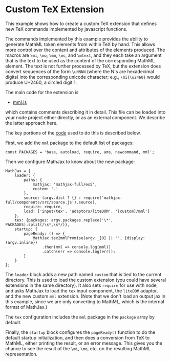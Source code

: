 # Custom TeX Extension

This example shows how to create a custom TeX extension that defines new TeX commands implemented by javascript functions.

The commands implemented by this example provides the ability to generate MathML token elements from within TeX by hand.  This allows more control over the content and attributes of the elements produced.  The macros are `\mi`, `\mo`, `\mn`, `\ms`, and `\mtext`, and they each take an argument that is the text to be used as the content of the corresponding MathML element.  The text is not further processed by TeX, but the extension does convert sequences of the form `\uNNNN` (where the N's are hexadecimal digits) into the corresponding unicode character; e.g., `\mi{\u2460}` would produce U+2460, a circled digit 1.

The main code for the extension is

* [mml.js](mml.js)

which contains comments describing it in detail.  This file can be loaded into your node project either directly, or as an external component.  We describe the latter approach here.

The key portions of the [code](tex2mml) used to do this is described below.

First, we add the `mml` package to the default list of packages:

```
const PACKAGES = 'base, autoload, require, ams, newcommand, mml';
```

Then we configure MathJax to know about the new package:

```
MathJax = {
    loader: {
        paths: {
            mathjax: 'mathjax-full/es5',
            custom: '.'
        },
        source: (argv.dist ? {} : require('mathjax-full/components/src/source.js').source),
        require: require,
        load: ['input/tex', 'adaptors/liteDOM', '[custom]/mml']
    },
    tex: {packages: argv.packages.replace('\*', PACKAGES).split(/\s*,\s*/)},
    startup: {
        pageReady: () => {
            MathJax.tex2mmlPromise(argv._[0] || '', {display: !argv.inline})
                .then(mml => console.log(mml))
                .catch(err => console.log(err));
        }
    }
};
```

The `loader` block adds a new path named `custom` that is tied to the current directory.  This is used to load the custom extension (you could have several extensions in the same directory).  It also sets `require` for use with node, and asks MathJax to load the `tex` input component, the `liteDOM` adaptor, and the new custom `mml` extension.  (Note that we don't load an output jax in this example, since we are only converting to MathML, which is the internal format of MathJax.)

The `tex` configuration includes the `mml` package in the `package` array by default.

Finally, the `startup` block configures the `pageReady()` function to do the default startup initialization, and then does a conversion from TeX to MathML, either printing the result, or an error message.  This gives you the chance to see the result of the `\mi`, `\mo`, etc. on the resulting MathML representation.
